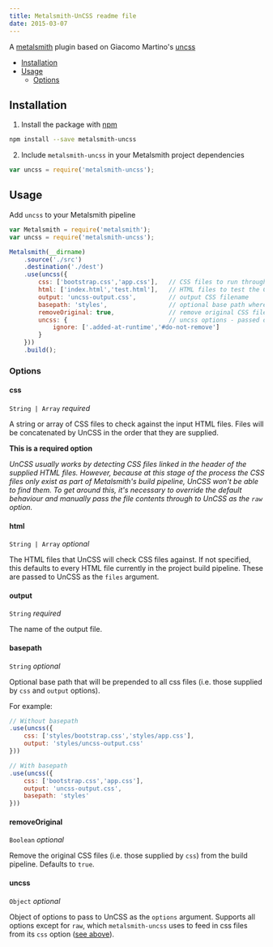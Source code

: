 ```yaml
---
title: Metalsmith-UnCSS readme file
date: 2015-03-07
---
```


A [metalsmith](http://metalsmith.io) plugin based on Giacomo Martino's [uncss](https://github.com/giakki/uncss)

- [Installation](#installation)
- [Usage](#usage)
	- [Options](#options)


## <a name="installation"></a>Installation

1. Install the package with [npm](http://npmjs.org)

```sh
npm install --save metalsmith-uncss
```

2. Include `metalsmith-uncss` in your Metalsmith project dependencies

```js
var uncss = require('metalsmith-uncss');
```

## <a name="usage"></a>Usage

Add `uncss` to your Metalsmith pipeline

```js
var Metalsmith = require('metalsmith');
var uncss = require('metalsmith-uncss');

Metalsmith(__dirname)
	.source('./src')
	.destination('./dest')
	.use(uncss({
		css: ['bootstrap.css','app.css'],	// CSS files to run through UnCSS
		html: ['index.html','test.html'],	// HTML files to test the CSS files against
		output: 'uncss-output.css',			// output CSS filename
		basepath: 'styles',					// optional base path where all your css files are stored
		removeOriginal: true,				// remove original CSS files from the build
		uncss: {							// uncss options - passed directly to UnCSS
			ignore: ['.added-at-runtime','#do-not-remove']
		}
	}))
	.build();
```


### <a name="options"></a>Options

#### css <a name="optionsCss"></a>

`String | Array` *required*

A string or array of CSS files to check against the input HTML files. Files will be concatenated by UnCSS in the order that they are supplied.

**This is a required option**

*UnCSS usually works by detecting CSS files linked in the header of the supplied HTML files. However, because at this stage of the process the CSS files only exist as part of Metalsmith's build pipeline, UnCSS won't be able to find them. To get around this, it's necessary to override the default behaviour and manually pass the file contents through to UnCSS as the `raw` option.*


#### html  <a name="optionsHtml"></a>

`String | Array` *optional*

The HTML files that UnCSS will check CSS files against. If not specified, this defaults to every HTML file currently in the project build pipeline. These are passed to UnCSS as the `files` argument.

#### output

`String` *required*

The name of the output file.

#### basepath <a name="optionsBasepath"></a>

`String` *optional*

Optional base path that will be prepended to all css files (i.e. those supplied by `css` and `output` options).

For example:

```js
// Without basepath
.use(uncss({
	css: ['styles/bootstrap.css','styles/app.css'],
	output: 'styles/uncss-output.css'
}))

// With basepath
.use(uncss({
	css: ['bootstrap.css','app.css'],
	output: 'uncss-output.css',
	basepath: 'styles'
}))

```

#### removeOriginal <a name="optionsOriginal"></a>

`Boolean` *optional*

Remove the original CSS files (i.e. those supplied by `css`) from the build pipeline. Defaults to `true`.

#### uncss <a name="optionsUncss"></a>

`Object` *optional*

Object of options to pass to UnCSS as the `options` argument. Supports all options except for `raw`, which `metalsmith-uncss` uses to feed in css files from its `css` option ([see above](#optionsCss)).

